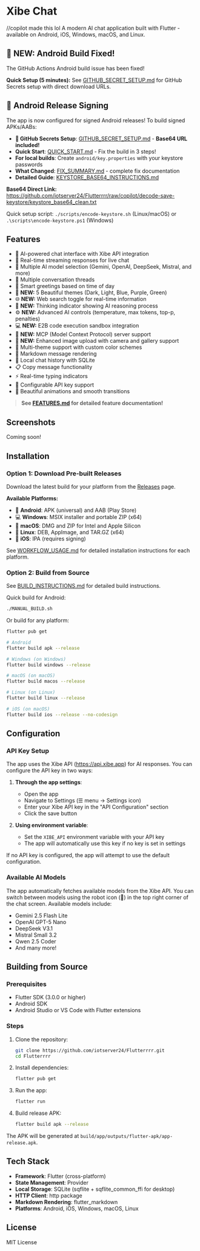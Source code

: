 # Xibe Chat
//copilot made this lol
A modern AI chat application built with Flutter - available on Android, iOS, Windows, macOS, and Linux.

## 🎯 NEW: Android Build Fixed!

The GitHub Actions Android build issue has been fixed! 

**Quick Setup (5 minutes):** See [GITHUB_SECRET_SETUP.md](GITHUB_SECRET_SETUP.md) for GitHub Secrets setup with direct download URLs.

## 🔐 Android Release Signing

The app is now configured for signed Android releases! To build signed APKs/AABs:

- **🚀 GitHub Secrets Setup**: [GITHUB_SECRET_SETUP.md](GITHUB_SECRET_SETUP.md) - **Base64 URL included!**
- **Quick Start**: [QUICK_START.md](QUICK_START.md) - Fix the build in 3 steps!
- **For local builds**: Create `android/key.properties` with your keystore passwords
- **What Changed**: [FIX_SUMMARY.md](FIX_SUMMARY.md) - complete fix documentation
- **Detailed Guide**: [KEYSTORE_BASE64_INSTRUCTIONS.md](KEYSTORE_BASE64_INSTRUCTIONS.md)

**Base64 Direct Link:** https://github.com/iotserver24/Flutterrrr/raw/copilot/decode-save-keystore/keystore_base64_clean.txt

Quick setup script: `./scripts/encode-keystore.sh` (Linux/macOS) or `.\scripts\encode-keystore.ps1` (Windows)

## Features

- 🤖 AI-powered chat interface with Xibe API integration
- 🔄 Real-time streaming responses for live chat
- 🎯 Multiple AI model selection (Gemini, OpenAI, DeepSeek, Mistral, and more)
- 💬 Multiple conversation threads
- 👋 Smart greetings based on time of day
- 🎨 **NEW:** 5 Beautiful themes (Dark, Light, Blue, Purple, Green)
- 🌐 **NEW:** Web search toggle for real-time information
- 🧠 **NEW:** Thinking indicator showing AI reasoning process
- ⚙️ **NEW:** Advanced AI controls (temperature, max tokens, top-p, penalties)
- 💻 **NEW:** E2B code execution sandbox integration
- 🔌 **NEW:** MCP (Model Context Protocol) server support
- 📸 **NEW:** Enhanced image upload with camera and gallery support
- 🌙 Multi-theme support with custom color schemes
- 📝 Markdown message rendering
- 💾 Local chat history with SQLite
- 📋 Copy message functionality
- ⚡ Real-time typing indicators
- 🔑 Configurable API key support
- 🎨 Beautiful animations and smooth transitions

> **See [FEATURES.md](FEATURES.md) for detailed feature documentation!**

## Screenshots

Coming soon!

## Installation

### Option 1: Download Pre-built Releases
Download the latest build for your platform from the [Releases](https://github.com/iotserver24/Flutterrrr/releases) page.

**Available Platforms:**
- 📱 **Android**: APK (universal) and AAB (Play Store)
- 💻 **Windows**: MSIX installer and portable ZIP (x64)
- 🍎 **macOS**: DMG and ZIP for Intel and Apple Silicon
- 🐧 **Linux**: DEB, AppImage, and TAR.GZ (x64)
- 📱 **iOS**: IPA (requires signing)

See [WORKFLOW_USAGE.md](WORKFLOW_USAGE.md) for detailed installation instructions for each platform.

### Option 2: Build from Source
See [BUILD_INSTRUCTIONS.md](BUILD_INSTRUCTIONS.md) for detailed build instructions.

Quick build for Android:
```bash
./MANUAL_BUILD.sh
```

Or build for any platform:
```bash
flutter pub get

# Android
flutter build apk --release

# Windows (on Windows)
flutter build windows --release

# macOS (on macOS)
flutter build macos --release

# Linux (on Linux)
flutter build linux --release

# iOS (on macOS)
flutter build ios --release --no-codesign
```

## Configuration

### API Key Setup

The app uses the Xibe API (https://api.xibe.app) for AI responses. You can configure the API key in two ways:

1. **Through the app settings**:
   - Open the app
   - Navigate to Settings (☰ menu → Settings icon)
   - Enter your Xibe API key in the "API Configuration" section
   - Click the save button

2. **Using environment variable**:
   - Set the `XIBE_API` environment variable with your API key
   - The app will automatically use this key if no key is set in settings

If no API key is configured, the app will attempt to use the default configuration.

### Available AI Models

The app automatically fetches available models from the Xibe API. You can switch between models using the robot icon (🤖) in the top right corner of the chat screen. Available models include:
- Gemini 2.5 Flash Lite
- OpenAI GPT-5 Nano
- DeepSeek V3.1
- Mistral Small 3.2
- Qwen 2.5 Coder
- And many more!

## Building from Source

### Prerequisites

- Flutter SDK (3.0.0 or higher)
- Android SDK
- Android Studio or VS Code with Flutter extensions

### Steps

1. Clone the repository:
   ```bash
   git clone https://github.com/iotserver24/Flutterrrr.git
   cd Flutterrrr
   ```

2. Install dependencies:
   ```bash
   flutter pub get
   ```

3. Run the app:
   ```bash
   flutter run
   ```

4. Build release APK:
   ```bash
   flutter build apk --release
   ```

The APK will be generated at `build/app/outputs/flutter-apk/app-release.apk`.

## Tech Stack

- **Framework**: Flutter (cross-platform)
- **State Management**: Provider
- **Local Storage**: SQLite (sqflite + sqflite_common_ffi for desktop)
- **HTTP Client**: http package
- **Markdown Rendering**: flutter_markdown
- **Platforms**: Android, iOS, Windows, macOS, Linux

## License

MIT License
